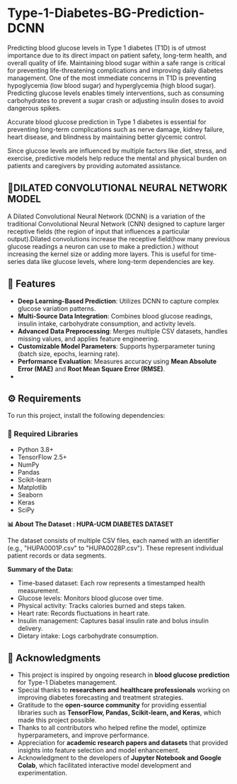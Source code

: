 # Type-1-Diabetes-BG-Prediction-DCNN

Predicting blood glucose levels in Type 1 diabetes (T1D) is of utmost importance due to its direct impact on patient safety, long-term health, and overall quality of life. Maintaining blood sugar within a safe range is critical for preventing life-threatening complications and improving daily diabetes management. One of the most immediate concerns in T1D is preventing hypoglycemia (low blood sugar) and hyperglycemia (high blood sugar). Predicting glucose levels enables timely interventions, such as consuming carbohydrates to prevent a sugar crash or adjusting insulin doses to avoid dangerous spikes.

Accurate blood glucose prediction in Type 1 diabetes is essential for preventing long-term complications such as nerve damage, kidney failure, heart disease, and blindness by maintaining better glycemic control. 

Since glucose levels are influenced by multiple factors like diet, stress, and exercise, predictive models help reduce the mental and physical burden on patients and caregivers by providing automated assistance.

## 🚩DILATED CONVOLUTIONAL NEURAL NETWORK MODEL

A Dilated Convolutional Neural Network (DCNN) is a variation of the traditional Convolutional Neural Network (CNN) designed to capture larger receptive fields (the region of input that influences a particular output).Dilated convolutions increase the receptive field(how many previous glucose readings a neuron can use to make a prediction.) without increasing the kernel size or adding more layers. This is useful for time-series data like glucose levels, where long-term dependencies are key. 

## 🚀 Features
- **Deep Learning-Based Prediction**: Utilizes DCNN to capture complex glucose variation patterns.
- **Multi-Source Data Integration**: Combines blood glucose readings, insulin intake, carbohydrate consumption, and activity levels.
- **Advanced Data Preprocessing**: Merges multiple CSV datasets, handles missing values, and applies feature engineering.
- **Customizable Model Parameters**: Supports hyperparameter tuning (batch size, epochs, learning rate).
- **Performance Evaluation**: Measures accuracy using **Mean Absolute Error (MAE)** and **Root Mean Square Error (RMSE)**.
- 
## ⚙️ Requirements
To run this project, install the following dependencies:

### 📌 Required Libraries
- Python 3.8+
- TensorFlow 2.5+
- NumPy
- Pandas
- Scikit-learn
- Matplotlib
- Seaborn
- Keras
- SciPy
  
**📊 About The Dataset : HUPA-UCM DIABETES DATASET**

The dataset consists of multiple CSV files, each named with an identifier (e.g., "HUPA0001P.csv" to "HUPA0028P.csv"). These represent individual patient records or data segments.


**Summary of the Data:**

- Time-based dataset: Each row represents a timestamped health measurement.
- Glucose levels: Monitors blood glucose over time.
- Physical activity: Tracks calories burned and steps taken.
- Heart rate: Records fluctuations in heart rate.
- Insulin management: Captures basal insulin rate and bolus insulin delivery.
- Dietary intake: Logs carbohydrate consumption.

## 🙌 Acknowledgments

- This project is inspired by ongoing research in **blood glucose prediction** for Type-1 Diabetes management.  
- Special thanks to **researchers and healthcare professionals** working on improving diabetes forecasting and treatment strategies.  
- Gratitude to the **open-source community** for providing essential libraries such as **TensorFlow, Pandas, Scikit-learn, and Keras**, which made this project possible.  
- Thanks to all contributors who helped refine the model, optimize hyperparameters, and improve performance.  
- Appreciation for **academic research papers and datasets** that provided insights into feature selection and model enhancement.  
- Acknowledgment to the developers of **Jupyter Notebook and Google Colab**, which facilitated interactive model development and experimentation.  

